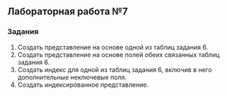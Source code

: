 ## Лабораторная работа №7
### Задания
1. Создать представление на основе одной из таблиц задания 6.
2. Создать представление на основе полей обеих связанных таблиц задания 6.
3. Создать индекс для одной из таблиц задания 6, включив в него дополнительные неключевые поля.
4. Создать индексированное представление.